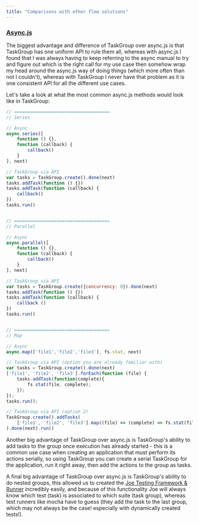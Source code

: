 ```yaml
---
title: "Comparisons with other flow solutions"
---
```



### [Async.js](https://github.com/caolan/async)

The biggest advantage and difference of TaskGroup over async.js is that TaskGroup has one uniform API to rule them all, whereas with async.js I found that I was always having to keep referring to the async manual to try and figure out which is the right call for my use case then somehow wrap my head around the async.js way of doing things (which more often than not I couldn't), whereas with TaskGroup I never have that problem as it is one consistent API for all the different use cases.

Let's take a look at what the most common async.js methods would look like in TaskGroup:

``` javascript
// ====================================
// Series

// Async
async.series([
	function () {},
	function (callback) {
		callback()
	}
], next)

// TaskGroup via API
var tasks = TaskGroup.create().done(next)
tasks.addTask(function () {})
tasks.addTask(function (callback) {
	callback()
})
tasks.run()


// ====================================
// Parallel

// Async
async.parallel([
	function () {},
	function (callback) {
		callback()
	}
], next)

// TaskGroup via API
var tasks = TaskGroup.create({concurrency: 0}).done(next)
tasks.addTask(function () {})
tasks.addTask(function (callback) {
	callback ()
})
tasks.run()


// ====================================
// Map

// Async
async.map(['file1','file2','file3'], fs.stat, next)

// TaskGroup via API (option you are already familiar with)
var tasks = TaskGroup.create().done(next)
['file1', 'file2', 'file3'].forEach(function (file) {
	tasks.addTask(function(complete){
		fs.stat(file, complete);
	});
});
tasks.run();

// TaskGroup via API (option 2)
TaskGroup.create().addTasks(
	['file1', 'file2', 'file3'].map((file) => (complete) => fs.stat(file, complete))
).done(next).run()
```

Another big advantage of TaskGroup over async.js is TaskGroup's ability to add tasks to the group once execution has already started - this is a common use case when creating an application that must perform its actions serially, so using TaskGroup you can create a serial TaskGroup for the application, run it right away, then add the actions to the group as tasks.

A final big advantage of TaskGroup over async.js is TaskGroup's ability to do nested groups, this allowed us to created the [Joe Testing Framework & Runner](https://github.com/bevry/joe) incredibly easily, and because of this functionality Joe will always know which test (task) is associated to which suite (task group), whereas test runners like mocha have to guess (they add the task to the last group, which may not always be the case! especially with dynamically created tests!).
